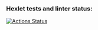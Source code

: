### Hexlet tests and linter status:

[![Actions Status](https://github.com/feather-tail/frontend-project-12/actions/workflows/hexlet-check.yml/badge.svg)](https://github.com/feather-tail/frontend-project-12/actions)
